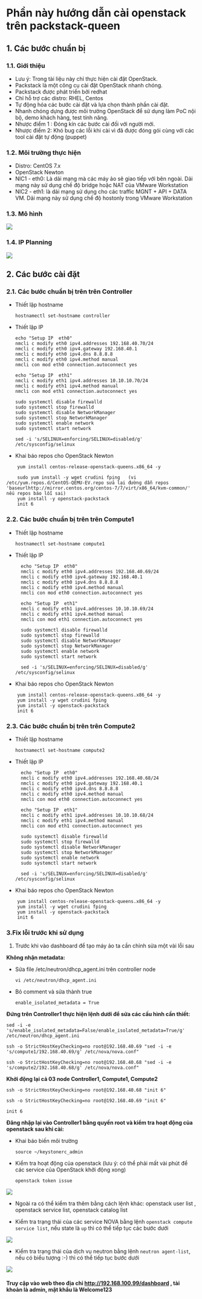 # Phần này hướng dẫn cài openstack trên packstack-queen
## 1. Các bước chuẩn bị
### 1.1. Giới thiệu

- Lưu ý: Trong tài liệu này chỉ thực hiện cài đặt OpenStack.
- Packstack là một công cụ cài đặt OpenStack nhanh chóng.
- Packstack được phát triển bởi redhat
- Chỉ hỗ trợ các distro: RHEL, Centos
- Tự động hóa các bước cài đặt và lựa chọn thành phần cài đặt.
- Nhanh chóng dựng được môi trường OpenStack để sử dụng làm PoC nội bộ, demo khách hàng, test tính năng.
- Nhược điểm 1 : Đóng kín các bước cài đối với người mới.
- Nhược điểm 2: Khó bug các lỗi khi cài vì đã được đóng gói cùng với các tool cài đặt tự động (puppet)


### 1.2. Môi trường thực hiện 

- Distro: CentOS 7.x
- OpenStack Newton
- NIC1 - eth0: Là dải mạng mà các máy ảo sẽ giao tiếp với bên ngoài. Dải mạng này sử dụng chế độ bridge hoặc NAT của VMware Workstation
- NIC2 - eth1: là dải mạng sử dụng cho các traffic MGNT + API + DATA VM. Dải mạng này sử dụng chế độ hostonly trong VMware Workstation


### 1.3. Mô hình

<img src="https://i.imgur.com/8qTHAh0.png">

### 1.4. IP Planning

<img src="https://i.imgur.com/4UYKYHk.png">

## 2. Các bước cài đặt
### 2.1. Các bước chuẩn bị trên trên Controller

- Thiết lập hostname

	```
	hostnamectl set-hostname controller
	```

- Thiết lập IP 

	```
  echo "Setup IP  eth0"
  nmcli c modify eth0 ipv4.addresses 192.168.40.70/24
  nmcli c modify eth0 ipv4.gateway 192.168.40.1
  nmcli c modify eth0 ipv4.dns 8.8.8.8
  nmcli c modify eth0 ipv4.method manual
  nmcli con mod eth0 connection.autoconnect yes
  
  echo "Setup IP  eth1"
  nmcli c modify eth1 ipv4.addresses 10.10.10.70/24
  nmcli c modify eth1 ipv4.method manual
  nmcli con mod eth1 connection.autoconnect yes

  sudo systemctl disable firewalld
  sudo systemctl stop firewalld
  sudo systemctl disable NetworkManager
  sudo systemctl stop NetworkManager
  sudo systemctl enable network
  sudo systemctl start network

  sed -i 's/SELINUX=enforcing/SELINUX=disabled/g' /etc/sysconfig/selinux
  ```
- Khai báo repos cho OpenStack Newton

```
	yum install centos-release-openstack-queens.x86_64 -y

	sudo yum install -y wget crudini fping   (vi /etc/yum.repos.d/CentOS-QEMU-EV.repo sửa lại đường dẫn repos 'baseurlhttp://mirror.centos.org/centos-7/7/virt/x86_64/kvm-common/' nếu repos báo lỗi sai)
	yum install -y openstack-packstack
	init 6

```

### 2.2. Các bước chuẩn bị trên trên Compute1

- Thiết lập hostname

    ```
    hostnamectl set-hostname compute1
    ```

- Thiết lập IP 

  ```
	echo "Setup IP  eth0"
	nmcli c modify eth0 ipv4.addresses 192.168.40.69/24
	nmcli c modify eth0 ipv4.gateway 192.168.40.1
	nmcli c modify eth0 ipv4.dns 8.8.8.8
	nmcli c modify eth0 ipv4.method manual
	nmcli con mod eth0 connection.autoconnect yes

	echo "Setup IP  eth1"
	nmcli c modify eth1 ipv4.addresses 10.10.10.69/24
	nmcli c modify eth1 ipv4.method manual
	nmcli con mod eth1 connection.autoconnect yes

	sudo systemctl disable firewalld
	sudo systemctl stop firewalld
	sudo systemctl disable NetworkManager
	sudo systemctl stop NetworkManager
	sudo systemctl enable network
	sudo systemctl start network

	sed -i 's/SELINUX=enforcing/SELINUX=disabled/g' /etc/sysconfig/selinux

  ```
 
- Khai báo repos cho OpenStack Newton

```
    yum install centos-release-openstack-queens.x86_64 -y
    yum install -y wget crudini fping
    yum install -y openstack-packstack
    init 6
```

### 2.3. Các bước chuẩn bị trên trên Compute2


- Thiết lập hostname

    ```
    hostnamectl set-hostname compute2
    ```

- Thiết lập IP 

  ```
	echo "Setup IP  eth0"
	nmcli c modify eth0 ipv4.addresses 192.168.40.68/24
	nmcli c modify eth0 ipv4.gateway 192.168.40.1
	nmcli c modify eth0 ipv4.dns 8.8.8.8
	nmcli c modify eth0 ipv4.method manual
	nmcli con mod eth0 connection.autoconnect yes

	echo "Setup IP  eth1"
	nmcli c modify eth1 ipv4.addresses 10.10.10.68/24
	nmcli c modify eth1 ipv4.method manual
	nmcli con mod eth1 connection.autoconnect yes

	sudo systemctl disable firewalld
	sudo systemctl stop firewalld
	sudo systemctl disable NetworkManager
	sudo systemctl stop NetworkManager
	sudo systemctl enable network
	sudo systemctl start network

	sed -i 's/SELINUX=enforcing/SELINUX=disabled/g' /etc/sysconfig/selinux

  ```
 
- Khai báo repos cho OpenStack Newton

```
    yum install centos-release-openstack-queens.x86_64 -y
    yum install -y wget crudini fping
    yum install -y openstack-packstack
    init 6
```

### 3.Fix lỗi trước khi sử dụng

1. Trước khi vào dashboard để tạo máy ảo ta cần chỉnh sửa một vài lỗi sau

**Không nhận metadata:**

- Sửa file /etc/neutron/dhcp_agent.ini trên controller node

	 `vi /etc/neutron/dhcp_agent.ini`

- Bỏ comment và sửa thành true

	`enable_isolated_metadata = True`
	
**Đứng trên Controller1 thực hiện lệnh dưới để sửa các cấu hình cần thiết:**

	sed -i -e 's/enable_isolated_metadata=False/enable_isolated_metadata=True/g' /etc/neutron/dhcp_agent.ini

	ssh -o StrictHostKeyChecking=no root@192.168.40.69 "sed -i -e 's/compute1/192.168.40.69/g' /etc/nova/nova.conf"

	ssh -o StrictHostKeyChecking=no root@192.168.40.68 "sed -i -e 's/compute2/192.168.40.68/g' /etc/nova/nova.conf"
	
**Khởi động lại cả 03 node Controller1, Compute1, Compute2**

	ssh -o StrictHostKeyChecking=no root@192.168.40.68 "init 6"

	ssh -o StrictHostKeyChecking=no root@192.168.40.69 "init 6"

	init 6
	
**Đăng nhập lại vào Controller1 bằng quyền root và kiểm tra hoạt động của openstack sau khi cài:**

- Khai báo biến môi trường  
	
	`source ~/keystonerc_admin`

- Kiểm tra hoạt động của openstack  (lưu ý: có thể phải mất vài phút để các service của OpenStack khởi động xong)

	`openstack token issue`
	
<img src="https://i.imgur.com/N3hZ1i0.png">

- Ngoài ra có thể kiểm tra thêm bằng cách lệnh khác: openstack user list , openstack service list, openstack catalog list

- Kiểm tra trạng thái của các service NOVA bằng lệnh `openstack compute service list`, nếu state là `up` thì có thể tiếp tục các bước dưới

<img src="https://i.imgur.com/HrqgvgN.png">

- Kiểm tra trạng thái của dịch vụ neutron bằng lệnh `neutron agent-list`, nếu có biểu tượng :-) thì có thể tiếp tục bước dưới

<img src="https://i.imgur.com/DS2ogLx.png">


#### Truy cập vào web theo địa chỉ http://192.168.100.99/dashboard , tài khoản là admin, mật khẩu là Welcome123
